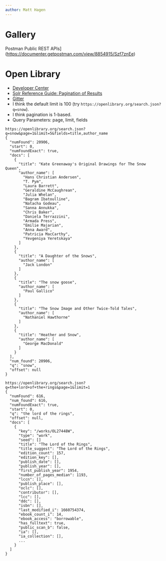 ```yaml
---
author: Matt Hagen
---
```


# Gallery

Postman Public REST APIs](https://documenter.getpostman.com/view/8854915/Szf7znEe)

# Open Library

* [Developer Center](https://openlibrary.org/developers/api)
* [Solr Reference Guide: Pagination of Results](https://solr.apache.org/guide/solr/latest/query-guide/pagination-of-results.html)
* [Gitter](https://gitter.im/theopenlibrary/Lobby)
* I think the default limit is 100 (try `https://openlibrary.org/search.json?q=snow`). 
* I think pagination is 1-based. 
* Query Parameters: page, limit, fields

``` nonum
https://openlibrary.org/search.json?q=snow&page=1&limit=5&fields=title,author_name
{
  "numFound": 20906,
  "start": 0,
  "numFoundExact": true,
  "docs": [
    {
      "title": "Kate Greenaway's Original Drawings for The Snow Queen",
      "author_name": [
        "Hans Christian Andersen",
        "T. Pym",
        "Laura Barrett",
        "Geraldine McCaughrean",
        "Julia Whelan",
        "Bagram Ibatoulline",
        "Natacha Godeau",
        "Sanna Annukka",
        "Chris Baker",
        "Daniela Terrazzini",
        "Armada Press",
        "Emilie Majarian",
        "Anna Award",
        "Patricia MacCarthy",
        "Yevgeniya Yeretskaya"
      ]
    },
    {
      "title": "A Daughter of the Snows",
      "author_name": [
        "Jack London"
      ]
    },
    {
      "title": "The snow goose",
      "author_name": [
        "Paul Gallico"
      ]
    },
    {
      "title": "The Snow Image and Other Twice-Told Tales",
      "author_name": [
        "Nathaniel Hawthorne"
      ]
    },
    {
      "title": "Heather and Snow",
      "author_name": [
        "George MacDonald"  
      ]
    }
  ],
  "num_found": 20906,
  "q": "snow",
  "offset": null
}
```

``` nonum
https://openlibrary.org/search.json?q=the+lord+of+the+rings&page=1&limit=1
{
  "numFound": 616,
  "num_found": 616,
  "numFoundExact": true,
  "start": 0,
  "q": "the lord of the rings",
  "offset": null,
  "docs": [
    {
      "key": "/works/OL27448W",
      "type": "work",
      "seed": []
      "title": "The Lord of the Rings",
      "title_suggest": "The Lord of the Rings",
      "edition_count": 157,
      "edition_key": [],
      "publish_date": [],
      "publish_year": [],
      "first_publish_year": 1954,
      "number_of_pages_median": 1193,
      "lccn": [],
      "publish_place": [],
      "oclc": [],
      "contributor": [],
      "lcc": [],
      "ddc": [],
      "isbn": [],
      "last_modified_i": 1660754374,
      "ebook_count_i": 14,
      "ebook_access": "borrowable",
      "has_fulltext": true,
      "public_scan_b": false,
      "ia": [],
      "ia_collection": [],
      ...
    }
  ]
}
```